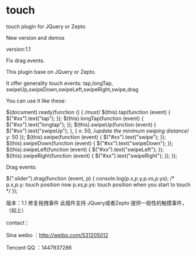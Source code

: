 touch
=====

touch plugin for JQuery or Zepto

New version and demos

version:1.1

Fix drag events.

This plugin base on JQuery or Zepto.

It offer generality touch events: tap,longTap, swipeUp,swipeDown,swipeLeft,swipeRight,swipe,drag

You can use it like these:


 $(document).ready(function () { /*must*/
            $(this).tap(function (event) {
                $("#xx").text("tap");
            });
            $(this).longTap(function (event) {
                $("#xx").text("longtap");
            });
            $(this).swipeUp(function (event) {
                $("#xx").text("swipeUp");
            }, {
                x: 50, /*update the minimum swiping distance*/
                y: 50
            });
            $(this).swipe(function (event) {
                $("#xx").text("swipe");
            });
            $(this).swipeDown(function (event) {
                $("#xx").text("swipeDown");
            });
            $(this).swipeLeft(function (event) {
                $("#xx").text("swipeLeft");
            });
            $(this).swipeRight(function (event) {
                $("#xx").text("swipeRight");
            });
        });

Drag events:

$(".slider").drag(function (event, p) {
                console.log(p.x,p.y,p.xs,p.ys);
                /*
                  p.x,p.y: touch position now
                  p.xs,p.ys: touch position when you start to touch
                */
     });
     
版本：1.1
修复拖拽事件
此插件支持 JQuery或者Zepto
提供一般性的触摸事件，（如上）

contact：

Sina weibo ：http://weibo.com/531205012

Tencent QQ ：1447937286


     
